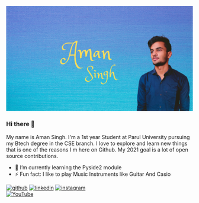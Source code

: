 ![](https://github.com/elysian12/elysian12/blob/main/header.png)

### Hi there 👋

My name is Aman Singh. I'm a 1st year Student at Parul University pursuing my Btech degree in the CSE branch. 
I love to explore and learn new things that is one of the reasons I m here on Github.
My 2021 goal is a lot of open source contributions. 

- 🌱 I’m currently learning the Pyside2 module  
- ⚡ Fun fact: I like to play Music Instruments like Guitar And Casio 


[<img src='https://cdn.jsdelivr.net/npm/simple-icons@3.0.1/icons/github.svg' alt='github' height='40'>](https://github.com/elysian12)
[<img src='https://cdn.jsdelivr.net/npm/simple-icons@3.0.1/icons/linkedin.svg' alt='linkedin' height='40'>](https://www.linkedin.com/in/https://www.linkedin.com/in/aman-singh-9966101b8//)
[<img src='https://cdn.jsdelivr.net/npm/simple-icons@3.0.1/icons/instagram.svg' alt='instagram' height='40'>](https://www.instagram.com/amanasr7071/)  
[<img src='https://cdn.jsdelivr.net/npm/simple-icons@3.0.1/icons/youtube.svg' alt='YouTube' height='40'>](https://www.youtube.com/channel/UCeUlDJtyQj4Y61MOc0V-aNg/featured?view_as=subscriber)  


